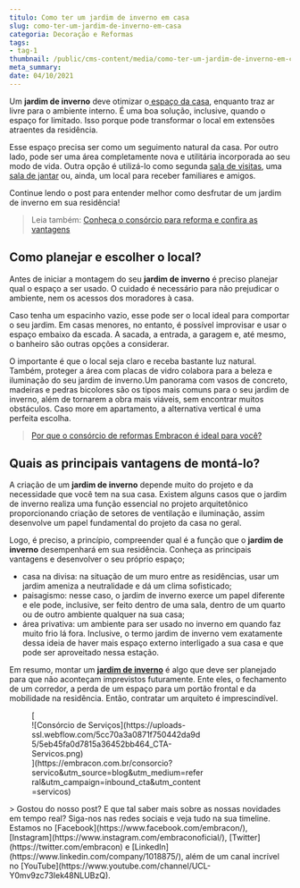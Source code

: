 ```yaml
---
titulo: Como ter um jardim de inverno em casa
slug: como-ter-um-jardim-de-inverno-em-casa
categoria: Decoração e Reformas
tags:
- tag-1
thumbnail: /public/cms-content/media/como-ter-um-jardim-de-inverno-em-casa.png
meta_summary: 
date: 04/10/2021
---
```

Um **jardim de inverno** deve otimizar o[ espaço da casa](https://www.embracon.com.br/blog/3-vantagens-de-ter-uma-casa-com-espaco-gourmet), enquanto traz ar livre para o ambiente interno. É uma boa solução, inclusive, quando o espaço for limitado. Isso porque pode transformar o local em extensões atraentes da residência.

Esse espaço precisa ser como um seguimento natural da casa. Por outro lado, pode ser uma área completamente nova e utilitária incorporada ao seu modo de vida. Outra opção é utilizá-lo como segunda [sala de visitas](https://www.embracon.com.br/blog/5-dicas-de-decoracao-de-sala-para-voce-fazer-hoje), uma [sala de jantar](https://www.embracon.com.br/blog/como-ter-uma-cozinha-funcional-em-casa) ou, ainda, um local para receber familiares e amigos.

Continue lendo o post para entender melhor como desfrutar de um jardim de inverno em sua residência!

> Leia também: [Conheça o consórcio para reforma e confira as vantagens](https://www.embracon.com.br/blog/conheca-o-consorcio-para-reforma-e-confira-as-vantagens)

Como planejar e escolher o local?
---------------------------------

Antes de iniciar a montagem do seu **jardim de inverno** é preciso planejar qual o espaço a ser usado. O cuidado é necessário para não prejudicar o ambiente, nem os acessos dos moradores à casa.

Caso tenha um espacinho vazio, esse pode ser o local ideal para comportar o seu jardim. Em casas menores, no entanto, é possível improvisar e usar o espaço embaixo da escada. A sacada, a entrada, a garagem e, até mesmo, o banheiro são outras opções a considerar.

O importante é que o local seja claro e receba bastante luz natural. Também, proteger a área com placas de vidro colabora para a beleza e iluminação do seu jardim de inverno.Um panorama com vasos de concreto, madeiras e pedras bicolores são os tipos mais comuns para o seu jardim de inverno, além de tornarem a obra mais viáveis, sem encontrar muitos obstáculos. Caso more em apartamento, a alternativa vertical é uma perfeita escolha.

> [Por que o consórcio de reformas Embracon é ideal para você?](https://www.embracon.com.br/blog/consorcio-reforma-embracon-por-que-e-uma-boa-opcao)

Quais as principais vantagens de montá-lo?
------------------------------------------

A criação de um **jardim de inverno** depende muito do projeto e da necessidade que você tem na sua casa. Existem alguns casos que o jardim de inverno realiza uma função essencial no projeto arquitetônico proporcionando criação de setores de ventilação e iluminação, assim desenvolve um papel fundamental do projeto da casa no geral.

Logo, é preciso, a princípio, compreender qual é a função que o **jardim de inverno** desempenhará em sua residência. Conheça as principais vantagens e desenvolver o seu próprio espaço;

- casa na divisa: na situação de um muro entre as residências, usar um jardim ameniza a neutralidade e dá um clima sofisticado;
- paisagismo: nesse caso, o jardim de inverno exerce um papel diferente e ele pode, inclusive, ser feito dentro de uma sala, dentro de um quarto ou de outro ambiente qualquer na sua casa;
- área privativa: um ambiente para ser usado no inverno em quando faz muito frio lá fora. Inclusive, o termo jardim de inverno vem exatamente dessa ideia de haver mais espaço externo interligado a sua casa e que pode ser aproveitado nessa estação.

Em resumo, montar um [**jardim de inverno**](https://www.embracon.com.br/blog/afinal-vale-a-pena-fazer-um-consorcio-para-reformar-a-casa) é algo que deve ser planejado para que não aconteçam imprevistos futuramente. Ente eles, o fechamento de um corredor, a perda de um espaço para um portão frontal e da mobilidade na residência. Então, contratar um arquiteto é imprescindível.

<figure class="w-richtext-figure-type-image w-richtext-align-center" style="max-width:310px">[<div>![Consórcio de Serviços](https://uploads-ssl.webflow.com/5cc70a3a0871f750442da9d5/5eb45fa0d7815a36452bb464_CTA-Servicos.png)</div>](https://embracon.com.br/consorcio?servico&utm_source=blog&utm_medium=referral&utm_campaign=inbound_cta&utm_content=servicos)</figure>> Gostou do nosso post? E que tal saber mais sobre as nossas novidades em tempo real? Siga-nos nas redes sociais e veja tudo na sua timeline. Estamos no [Facebook](https://www.facebook.com/embracon/), [Instagram](https://www.instagram.com/embraconoficial/), [Twitter](https://twitter.com/embracon) e [LinkedIn](https://www.linkedin.com/company/1018875/), além de um canal incrível no [YouTube](https://www.youtube.com/channel/UCL-Y0mv9zc73Iek48NLUBzQ).

